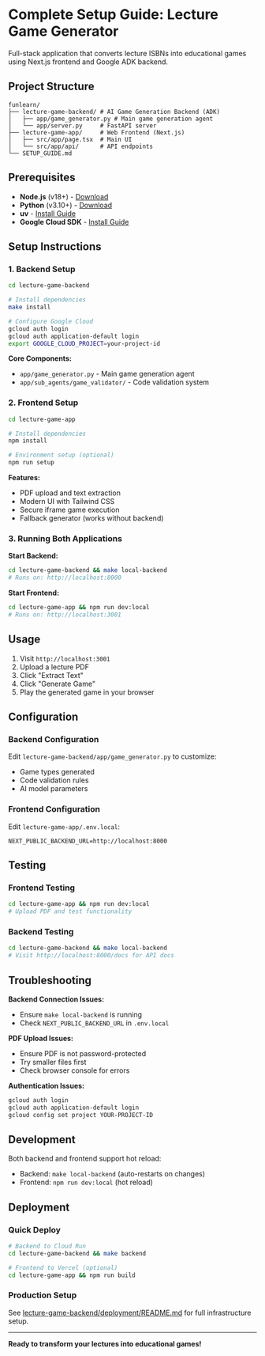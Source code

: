 # Complete Setup Guide: Lecture Game Generator

Full-stack application that converts lecture ISBNs into educational games using Next.js frontend and Google ADK backend.

## Project Structure

```
funlearn/
├── lecture-game-backend/ # AI Game Generation Backend (ADK)
│   ├── app/game_generator.py # Main game generation agent
│   └── app/server.py     # FastAPI server
├── lecture-game-app/     # Web Frontend (Next.js)
│   ├── src/app/page.tsx  # Main UI
│   └── src/app/api/      # API endpoints
└── SETUP_GUIDE.md
```

## Prerequisites

- **Node.js** (v18+) - [Download](https://nodejs.org/)
- **Python** (v3.10+) - [Download](https://python.org/)
- **uv** - [Install Guide](https://docs.astral.sh/uv/getting-started/installation/)
- **Google Cloud SDK** - [Install Guide](https://cloud.google.com/sdk/docs/install)

## Setup Instructions

### 1. Backend Setup

```bash
cd lecture-game-backend

# Install dependencies
make install

# Configure Google Cloud
gcloud auth login
gcloud auth application-default login
export GOOGLE_CLOUD_PROJECT=your-project-id
```

**Core Components:**
- `app/game_generator.py` - Main game generation agent
- `app/sub_agents/game_validator/` - Code validation system

### 2. Frontend Setup

```bash
cd lecture-game-app

# Install dependencies
npm install

# Environment setup (optional)
npm run setup
```

**Features:**
- PDF upload and text extraction
- Modern UI with Tailwind CSS
- Secure iframe game execution
- Fallback generator (works without backend)

### 3. Running Both Applications

**Start Backend:**
```bash
cd lecture-game-backend && make local-backend
# Runs on: http://localhost:8000
```

**Start Frontend:**
```bash
cd lecture-game-app && npm run dev:local
# Runs on: http://localhost:3001
```

## Usage

1. Visit `http://localhost:3001`
2. Upload a lecture PDF
3. Click "Extract Text" 
4. Click "Generate Game"
5. Play the generated game in your browser

## Configuration

### Backend Configuration
Edit `lecture-game-backend/app/game_generator.py` to customize:
- Game types generated
- Code validation rules
- AI model parameters

### Frontend Configuration
Edit `lecture-game-app/.env.local`:
```env
NEXT_PUBLIC_BACKEND_URL=http://localhost:8000
```

## Testing

### Frontend Testing
```bash
cd lecture-game-app && npm run dev:local
# Upload PDF and test functionality
```

### Backend Testing
```bash
cd lecture-game-backend && make local-backend
# Visit http://localhost:8000/docs for API docs
```

## Troubleshooting

**Backend Connection Issues:**
- Ensure `make local-backend` is running
- Check `NEXT_PUBLIC_BACKEND_URL` in `.env.local`

**PDF Upload Issues:**
- Ensure PDF is not password-protected
- Try smaller files first
- Check browser console for errors

**Authentication Issues:**
```bash
gcloud auth login
gcloud auth application-default login
gcloud config set project YOUR-PROJECT-ID
```

## Development

Both backend and frontend support hot reload:
- Backend: `make local-backend` (auto-restarts on changes)
- Frontend: `npm run dev:local` (hot reload)

## Deployment

### Quick Deploy
```bash
# Backend to Cloud Run
cd lecture-game-backend && make backend

# Frontend to Vercel (optional)
cd lecture-game-app && npm run build
```

### Production Setup
See [lecture-game-backend/deployment/README.md](lecture-game-backend/deployment/README.md) for full infrastructure setup.

---

**Ready to transform your lectures into educational games!**
